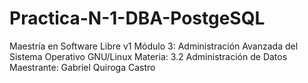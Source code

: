 # Practica-N-1-DBA-PostgeSQL
Maestría en Software Libre v1
Módulo 3: Administración Avanzada del Sistema Operativo GNU/Linux
Materia: 3.2 Administración de Datos
Maestrante: Gabriel Quiroga Castro
